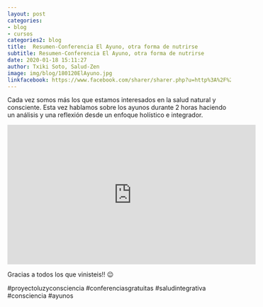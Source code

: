 ```yaml
---
layout: post
categories:
- blog
- cursos
categories2: blog
title:  Resumen-Conferencia El Ayuno, otra forma de nutrirse
subtitle: Resumen-Conferencia El Ayuno, otra forma de nutrirse
date: 2020-01-18 15:11:27
author: Txiki Soto, Salud-Zen
image: img/blog/180120ElAyuno.jpg
linkfacebook: https://www.facebook.com/sharer/sharer.php?u=http%3A%2F%2Fwww.salud-zen.com%2Fblog%2Fcursos%2F2020%2F01%2F18%2Fresumen-el-ayuno.html&amp;src=sdkpreparse
---
```


Cada vez somos más los que estamos interesados en la salud natural y consciente.
Esta vez hablamos sobre los ayunos durante 2 horas haciendo un análisis y una reflexión desde un enfoque holístico e integrador.


<iframe src="https://www.facebook.com/plugins/video.php?href=https%3A%2F%2Fwww.facebook.com%2Fsaludzen.estilodevida%2Fvideos%2F2631206250444329%2F&show_text=0&width=560" width="560" height="315" style="border:none;overflow:hidden" scrolling="no" frameborder="0" allowTransparency="true" allowFullScreen="true"></iframe>

Gracias a todos los que vinisteis!! 😉

#proyectoluzyconsciencia
#conferenciasgratuitas
#saludintegrativa
#consciencia
#ayunos
